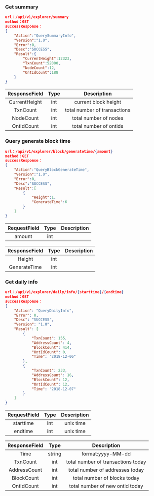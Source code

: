 

### Get summary

```json
url：/api/v1/explorer/summary
method：GET
successResponse：
{
	"Action":"QuerySummaryInfo",
	"Version":"1.0",
	"Error":0,
	"Desc":"SUCCESS",
	"Result":{
		"CurrentHeight":12323,
		"TxnCount":52000,
		"NodeCount":12,
		"OntIdCount":188
	}
}
```

| ResponseField     |     Type |   Description   | 
| :--------------: | :--------:| :------: |
|    CurrentHeight|   int|  current block height  |
|    TxnCount|   int| total number of transactions  |
|    NodeCount|   int| total number of nodes |
|    OntIdCount|   int| total number of ontids |



### Query generate block time

```json
url：/api/v1/explorer/block/generatetime/{amount}
method：GET
successResponse：
{
	"Action":"QueryBlockGenerateTime",
	"Version":"1.0",
	"Error":0,
	"Desc":"SUCCESS",
	"Result":[
		{
			"Height":1,
			"GenerateTime":6
		}
	]
}
```

| RequestField     |     Type |   Description   | 
| :--------------: | :--------:| :------: |
|    amount|   int|    |

| ResponseField     |     Type |   Description   | 
| :--------------: | :--------:| :------: |
|    Height|   int|    |
|    GenerateTime|   int|  |


### Get daily info

```json
url：/api/v1/explorer/daily/info/{starttime}/{endtime}
method：GET
successResponse：
{
	"Action": "QueryDailyInfo",
	"Error": 0,
	"Desc": "SUCCESS",
	"Version": "1.0",
	"Result": [
		{
			"TxnCount": 155,
			"AddressCount": 4,
			"BlockCount": 414,
			"OntIdCount": 0,
			"Time": "2018-12-06"
		},
		{
			"TxnCount": 233,
			"AddressCount": 16,
			"BlockCount": 12,
			"OntIdCount": 12,
			"Time": "2018-12-07"
		}
	]
}
```

| RequestField     |     Type |   Description   | 
| :--------------: | :--------:| :------: |
|    starttime|   int| unix time   |
|    endtime|   int| unix time   |


| ResponseField     |     Type |   Description   | 
| :--------------: | :--------:| :------: |
|    Time|   string|   format:yyyy-MM-dd |
|    TxnCount|   int| total number of transactions today |
|    AddressCount|   int| total number of addresses today |
|    BlockCount|   int| total number of blocks today |
|    OntIdCount|   int| total number of new ontid today |

